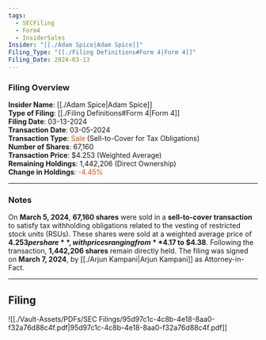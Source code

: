 ```yaml
---
tags:
  - SECFiling
  - Form4
  - InsiderSales
Insider: "[[./Adam Spice|Adam Spice]]"
Filing_Type: "[[./Filing Definitions#Form 4|Form 4]]"
Filing_Date: 2024-03-13
---
```


### Filing Overview

**Insider Name**: [[./Adam Spice|Adam Spice]]  
**Type of Filing**: [[./Filing Definitions#Form 4|Form 4]]  
**Filing Date**: 03-13-2024  
**Transaction Date**: 03-05-2024  
**Transaction Type**: <span style="color:orangered">Sale</span> (Sell-to-Cover for Tax Obligations)  
**Number of Shares**: 67,160  
**Transaction Price**: $4.253 (Weighted Average)  
**Remaining Holdings**: 1,442,206 (Direct Ownership)  
**Change in Holdings**:  <span style="color:orangered">-4.45%</span>

---
### Notes

On **March 5, 2024**, **67,160 shares** were sold in a **sell-to-cover transaction** to satisfy tax withholding obligations related to the vesting of restricted stock units (RSUs). These shares were sold at a weighted average price of **$4.253 per share**, with prices ranging from **$4.17 to $4.38**. Following the transaction, **1,442,206 shares** remain directly held. The filing was signed on **March 7, 2024**, by [[./Arjun Kampani|Arjun Kampani]] as Attorney-in-Fact.

----
## Filing

![[./Vault-Assets/PDFs/SEC Filings/95d97c1c-4c8b-4e18-8aa0-f32a76d88c4f.pdf|95d97c1c-4c8b-4e18-8aa0-f32a76d88c4f.pdf]]
